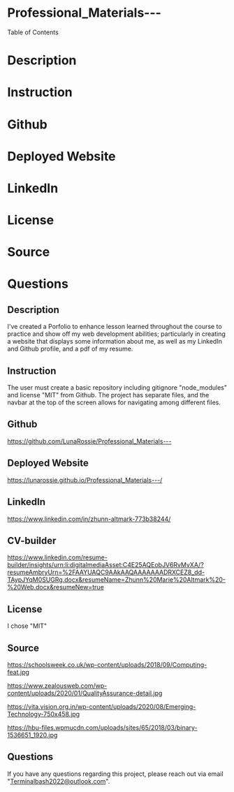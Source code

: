 # Professional_Materials---

Table of Contents
# Description
# Instruction
# Github 
# Deployed Website
# LinkedIn
# License
# Source
# Questions

## Description

I've created a Porfolio to enhance lesson learned throughout the course to practice and show off my web development abilities; particularly in creating a website that displays some information about me, as well as my LinkedIn and Github profile, and a pdf of my resume.

## Instruction

The user must create a basic repository including gitignore "node_modules" and license "MIT" from Github. The project has separate files, and the navbar at the top of the screen allows for navigating among different files.

## Github

https://github.com/LunaRossie/Professional_Materials---

## Deployed Website

https://lunarossie.github.io/Professional_Materials---/

## LinkedIn

https://www.linkedin.com/in/zhunn-altmark-773b38244/

## CV-builder

https://www.linkedin.com/resume-builder/insights/urn:li:digitalmediaAsset:C4E25AQEobJV6RvMvXA/?resumeAmbryUrn=%2FAAYUAQC9AAkAAQAAAAAAADRXCEZ8_dd-TAypJYqM0SUGRg.docx&resumeName=Zhunn%20Marie%20Altmark%20-%20Web.docx&resumeNew=true


## License

I chose "MIT"

## Source

https://schoolsweek.co.uk/wp-content/uploads/2018/09/Computing-feat.jpg

https://www.zealousweb.com/wp-content/uploads/2020/01/QualityAssurance-detail.jpg

https://vita.vision.org.in/wp-content/uploads/2020/08/Emerging-Technology-750x458.jpg

https://hbu-files.wpmucdn.com/uploads/sites/65/2018/03/binary-1536651_1920.jpg


## Questions

If you have any questions regarding this project, please reach out via email "Terminalbash2022@outlook.com".
